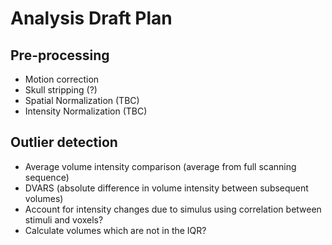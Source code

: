 # Analysis Draft Plan

## Pre-processing
 - Motion correction 
 - Skull stripping (?)
 - Spatial Normalization (TBC)
 - Intensity Normalization (TBC)


 ## Outlier detection
 - Average volume intensity comparison (average from full scanning sequence)
 - DVARS (absolute difference in volume intensity between subsequent volumes)
 - Account for intensity changes due to simulus using correlation between stimuli and voxels?
 - Calculate volumes which are not in the IQR?
